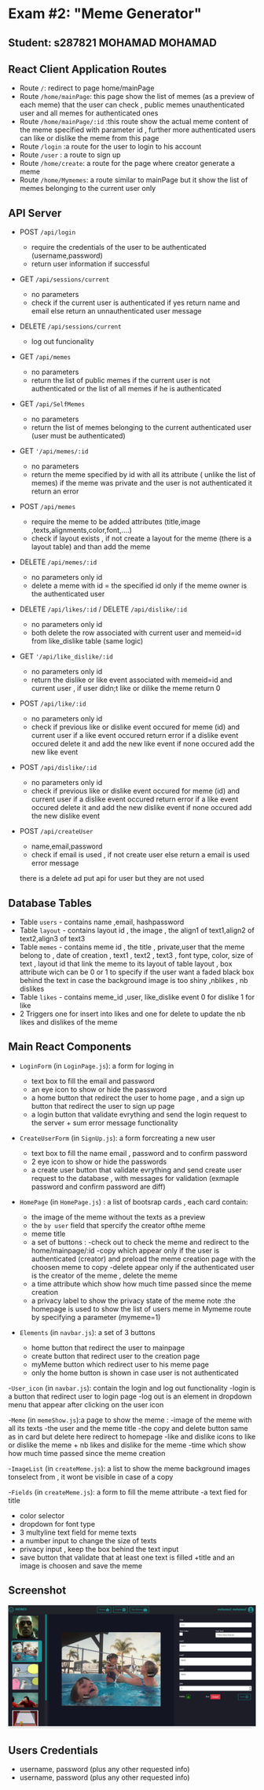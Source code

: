 # Exam #2: "Meme Generator"
## Student: s287821 MOHAMAD MOHAMAD

## React Client Application Routes

- Route `/`: redirect to page home/mainPage
- Route `/home/mainPage`: this page show the list of memes (as a preview of each meme) that the user can check , public memes unauthenticated user and all memes for authenticated ones
- Route `/home/mainPage/:id` :this route show the actual meme content of the meme specified with parameter id , further more authenticated users can like or dislike the meme from this page
- Route `/login` :a route for the user to login to his account
- Route `/user` : a route to sign up
- Route `/home/create`: a route for the page where creator generate a meme
- Route `/home/Mymemes`: a route similar to mainPage but it show the list of memes belonging to the current user only 
## API Server

- POST `/api/login`
  - require the credentials of the user to be authenticated (username,password)
  - return user information if successful 
- GET `/api/sessions/current`
  - no parameters
  - check if the current user is authenticated if yes return name and email else return an unnauthenticated user message
- DELETE `/api/sessions/current`
  - log out funcionality 
- GET `/api/memes`
  - no parameters
  - return the list of public memes if the current user is not authenticated or the list of all memes if he is authenticated
- GET `/api/SelfMemes`
  - no parameters
  - return the list of memes belonging to the current authenticated user (user must be authenticated)
- GET `'/api/memes/:id`
  - no parameters
  - return the meme specified by id  with all its attribute ( unlike the list of memes) if the meme was private and the user is not authenticated it return an error
- POST `/api/memes`
  - require the meme to be added attributes (title,image ,texts,alignments,color,font,....)
  - check if layout exists , if not create a layout for the meme (there is a layout table) and than add the meme
- DELETE `/api/memes/:id`
  - no parameters only id
  - delete a meme with id = the specified id only if the meme owner is the authenticated user
- DELETE `/api/likes/:id` / DELETE `/api/dislike/:id`
  - no parameters only id
  - both delete the row associated with current user and memeid=id from like_dislike table (same logic)
- GET `'/api/like_dislike/:id`
  - no parameters only id
  - return the dislike or like event associated with memeid=id and current user , if user didn;t like or dilike the meme return 0

- POST `/api/like/:id`
  - no parameters only id
  - check if previous like or dislike event occured for meme (id) and current user if a like event occured return error
  if a dislike event occured delete it and add the new like event if none occured add the new like event

- POST `/api/dislike/:id`
  - no parameters only id
  - check if previous like or dislike event occured for meme (id) and current user if a dislike event occured return error
  if a like event occured delete it and add the new dislike event if none occured add the new dislike event

- POST `/api/createUser`
  - name,email,password
  - check if email is used , if not create user else return a email is used error message
  
  there is a delete ad put api for user but they are not used

## Database Tables

- Table `users` - contains name ,email, hashpassword
- Table `layout` - contains layout id , the image  , the align1 of text1,align2 of text2,align3 of text3
- Table `memes` - contains meme id , the title  , private,user that the meme belong to , date of creation , text1 , text2 , text3 , font type, color, size of text , layout id that link the meme to its layout of table layout , box attribute wich can be 0 or 1 to specify if the user want a faded black box behind the text in case the background image is too shiny ,nblikes , nb dislikes
- Table `likes` - contains meme_id ,user, like_dislike event  0 for dislike 1 for like 
- 2 Triggers  one for insert into likes and one for delete to update the nb likes and dislikes of the meme 

## Main React Components

- `LoginForm` (in `LoginPage.js`): a form for loging in
  - text box to fill the email and password 
  - an eye icon to show or hide the password
  - a home button that redirect the user to home page , and a sign up button that redirect the user to sign up page
  - a login button that validate evrything and send the login request to the server + sum error message functionality

- `CreateUserForm` (in `SignUp.js`): a form forcreating a new user
  - text box to fill the name email , password and to confirm password 
  - 2 eye icon to show or hide the passwords
  - a create user button that validate evrything and send  create user request to the database , with messages for validation (exmaple password and confirm password are diff)

- `HomePage` (in `HomePage.js`) : a list of bootsrap cards , each card contain:
  - the image of the meme without the texts as a preview
  - the `by user` field that spercify the creator ofthe meme
  - meme title
  - a set of buttons : 
    -check out to check the meme and redirect to the home/mainpage/:id 
    -copy which appear only if the user is authenticated (creator) and preload the meme creation page with the choosen meme to copy
    -delete appear only if the authenticated user is the creator of the meme , delete the meme
  - a time attribute which show how much time passed since the meme creation
  - a privacy label to show the privacy state of the meme
  note :the homepage is used to show the list of users meme in Mymeme route by specifying a parameter (mymeme=1)

- `Elements` (in `navbar.js`): a set of 3 buttons
  - home button that redirect the user to mainpage 
  - create button that redirect user to the creation page
  - myMeme button which redirect user to his meme page
  - only the home button is shown in case user is not authenticated

-`User_icon` (in `navbar.js`): contain the login and log out functionality
  -login is a button that redirect user to login page
  -log out is an element in dropdown menu that appear after clicking on the user icon 

-`Meme` (in `memeShow.js`):a page to show the meme :
  -image of the meme with all its texts
  -the user and the meme title
  -the copy and delete button same as in card but delete here redirect to homepage
  -like and dislike icons to like or dislike the meme + nb likes and dislike for the meme
  -time which show how much time passed since the meme creation

-`ImageList` (in `createMeme.js`): a list to show the meme background images tonselect from , it wont be visible in case of a copy

-`Fields` (in `createMeme.js`): a form to fill the meme attribute
  -a text fied for title
  - color selector 
  - dropdown for font type
  - 3 multyline text field for meme texts
  - a number input to change the size of texts
  - privacy input , keep the box behind the text input 
  - save button that validate that at least one text is filled +title and an image is choosen and save the meme

## Screenshot

![Screenshot](./img/create.png)

## Users Credentials

- username, password (plus any other requested info)
- username, password (plus any other requested info)
